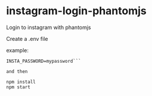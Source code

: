 # instagram-login-phantomjs
Login to instagram with phantomjs

Create a .env file

example:
```INSTA_USERNAME=myusername
INSTA_PASSWORD=mypassword```

and then

npm install
npm start
